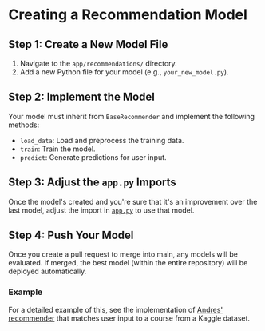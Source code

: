 # Creating a Recommendation Model

## Step 1: Create a New Model File
1. Navigate to the `app/recommendations/` directory.
3. Add a new Python file for your model (e.g., `your_new_model.py`).

## Step 2: Implement the Model
Your model must inherit from `BaseRecommender` and implement the following methods:
- `load_data`: Load and preprocess the training data.
- `train`: Train the model.
- `predict`: Generate predictions for user input.

## Step 3: Adjust the `app.py` Imports
Once the model's created and you're sure that it's an improvement over the last model, adjust the import in [`app.py`](../app/app.py) to use that model.

## Step 4: Push Your Model
Once you create a pull request to merge into main, any models will be evaluated. If merged, the best model (within the entire repository) will be deployed automatically.

### Example
For a detailed example of this, see the implementation of [Andres' recommender](../app/recommendations/CourseRecommender.py) that matches user input to a course from a Kaggle dataset. 